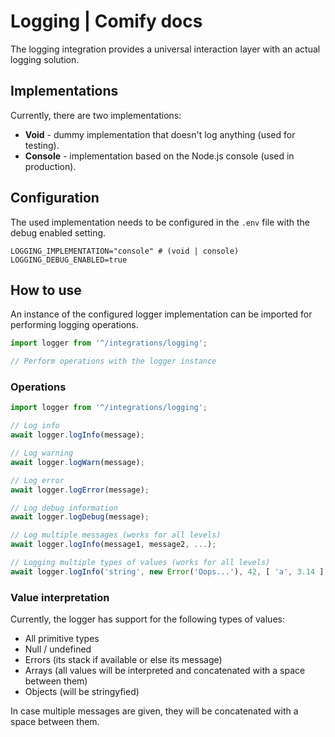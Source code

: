 
# Logging | Comify docs

The logging integration provides a universal interaction layer with an actual logging solution.

## Implementations

Currently, there are two implementations:

* **Void** - dummy implementation that doesn't log anything (used for testing).
* **Console** - implementation based on the Node.js console (used in production).

## Configuration

The used implementation needs to be configured in the `.env` file with the debug enabled setting.

```env
LOGGING_IMPLEMENTATION="console" # (void | console)
LOGGING_DEBUG_ENABLED=true
```

## How to use

An instance of the configured logger implementation can be imported for performing logging operations.

```ts
import logger from '^/integrations/logging';

// Perform operations with the logger instance
```

### Operations

```ts
import logger from '^/integrations/logging';

// Log info
await logger.logInfo(message);

// Log warning
await logger.logWarn(message);

// Log error
await logger.logError(message);

// Log debug information
await logger.logDebug(message);

// Log multiple messages (works for all levels)
await logger.logInfo(message1, message2, ...);

// Logging multiple types of values (works for all levels)
await logger.logInfo('string', new Error('Oops...'), 42, [ 'a', 3.14 ], { name: 'John Doe', age: null });
```

### Value interpretation

Currently, the logger has support for the following types of values:

* All primitive types
* Null / undefined
* Errors (its stack if available or else its message)
* Arrays (all values will be interpreted and concatenated with a space between them)
* Objects (will be stringyfied)

In case multiple messages are given, they will be concatenated with a space between them.
